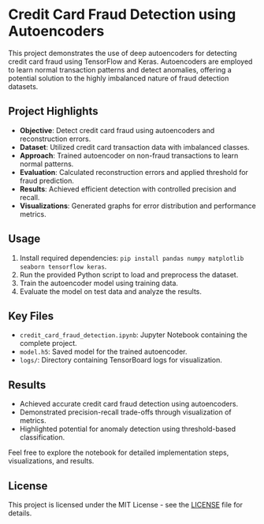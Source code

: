 # Credit Card Fraud Detection using Autoencoders

This project demonstrates the use of deep autoencoders for detecting credit card fraud using TensorFlow and Keras. Autoencoders are employed to learn normal transaction patterns and detect anomalies, offering a potential solution to the highly imbalanced nature of fraud detection datasets.

## Project Highlights

- **Objective**: Detect credit card fraud using autoencoders and reconstruction errors.
- **Dataset**: Utilized credit card transaction data with imbalanced classes.
- **Approach**: Trained autoencoder on non-fraud transactions to learn normal patterns.
- **Evaluation**: Calculated reconstruction errors and applied threshold for fraud prediction.
- **Results**: Achieved efficient detection with controlled precision and recall.
- **Visualizations**: Generated graphs for error distribution and performance metrics.

## Usage

1. Install required dependencies: `pip install pandas numpy matplotlib seaborn tensorflow keras`.
2. Run the provided Python script to load and preprocess the dataset.
3. Train the autoencoder model using training data.
4. Evaluate the model on test data and analyze the results.

## Key Files

- `credit_card_fraud_detection.ipynb`: Jupyter Notebook containing the complete project.
- `model.h5`: Saved model for the trained autoencoder.
- `logs/`: Directory containing TensorBoard logs for visualization.

## Results

- Achieved accurate credit card fraud detection using autoencoders.
- Demonstrated precision-recall trade-offs through visualization of metrics.
- Highlighted potential for anomaly detection using threshold-based classification.

Feel free to explore the notebook for detailed implementation steps, visualizations, and results.

## License

This project is licensed under the MIT License - see the [LICENSE](LICENSE) file for details.
